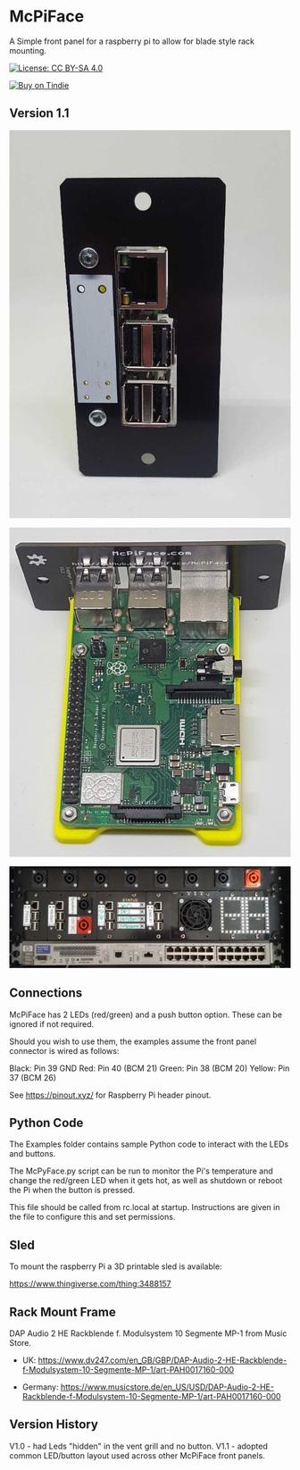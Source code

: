 # McPiFace

A Simple front panel for a raspberry pi to allow for blade style rack mounting.

[![License: CC BY-SA 4.0](https://img.shields.io/badge/License-CC%20BY--SA%204.0-lightgrey.svg)](https://creativecommons.org/licenses/by-sa/4.0/)

[![Buy on Tindie](https://d2ss6ovg47m0r5.cloudfront.net/badges/tindie-smalls.png)](https://www.tindie.com/products/ThingySticks/pi-blade-mcpiface/)

## Version 1.1

![Pi Mounted](V1/Images/V1.1/McPiFace-PiMounted.jpg)

![Pi On Sled](V1/Images/V1.1/PiOnSled.jpg)

![Various McPiFace's in a rack](V1/Images/V1.1/InRack.jpg)

## Connections

McPiFace has 2 LEDs (red/green) and a push button option. These can be ignored if not required.

Should you wish to use them, the examples assume the front panel connector is wired as follows: 

Black: Pin 39 GND
Red: Pin 40 (BCM 21)
Green: Pin 38 (BCM 20)
Yellow: Pin 37 (BCM 26)

See https://pinout.xyz/ for Raspberry Pi header pinout.


## Python Code

The Examples folder contains sample Python code to interact with the LEDs and buttons.

The McPyFace.py script can be run to monitor the Pi's temperature and change the red/green LED when it gets hot, as well as shutdown or reboot the Pi when the button is pressed.

This file should be called from rc.local at startup. Instructions are given in the file to configure this and set permissions.

## Sled

To mount the raspberry Pi a 3D printable sled is available:

https://www.thingiverse.com/thing:3488157

## Rack Mount Frame

DAP Audio 2 HE Rackblende f. Modulsystem 10 Segmente MP-1 from Music Store.

* UK: https://www.dv247.com/en_GB/GBP/DAP-Audio-2-HE-Rackblende-f-Modulsystem-10-Segmente-MP-1/art-PAH0017160-000

* Germany: https://www.musicstore.de/en_US/USD/DAP-Audio-2-HE-Rackblende-f-Modulsystem-10-Segmente-MP-1/art-PAH0017160-000


## Version History

V1.0 - had Leds "hidden" in the vent grill and no button.
V1.1 - adopted common LED/button layout used across other McPiFace front panels.